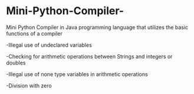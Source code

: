 # Mini-Python-Compiler-
Mini Python Compiler in Java programming language that utilizes the basic functions of a compiler

-Illegal use of undeclared variables

-Checking for arithmetic operations between Strings and integers or doubles

-Illegal use of none type variables in arithmetic operations

-Division with zero 


